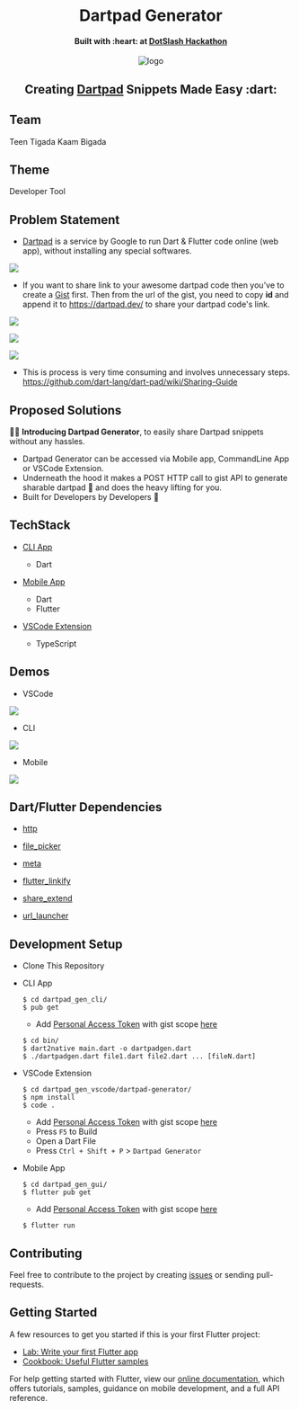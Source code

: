 <h1 align="center">Dartpad Generator</h1>

<h4 align="center">Built with :heart: at <a href="https://twitter.com/hackatdotslash">DotSlash Hackathon</a></h4>

<p align="center"><img src="https://raw.githubusercontent.com/piedcipher/dotslash3.0/master/readme-media/logo.png" alt="logo"></p>

<h2 align="center">Creating <a href="https://dartpad.dev">Dartpad</a> Snippets Made Easy :dart:</h2>

## Team
Teen Tigada Kaam Bigada

## Theme
Developer Tool

## Problem Statement
- [Dartpad](https://dartpad.dev) is a service by Google to run Dart & Flutter code online (web app), without installing any special softwares.

![](https://raw.githubusercontent.com/piedcipher/dotslash3.0/master/readme-media/1.png)

- If you want to share link to your awesome dartpad code then you've to create a [Gist](https://gist.github.com) first. Then from the url of the gist, you need to copy **id** and append it to https://dartpad.dev/<gist-id> to share your dartpad code's link.
    
![](https://raw.githubusercontent.com/piedcipher/dotslash3.0/master/readme-media/2.png)

![](https://raw.githubusercontent.com/piedcipher/dotslash3.0/master/readme-media/3.png)

![](https://raw.githubusercontent.com/piedcipher/dotslash3.0/master/readme-media/4.png)

- This is process is very time consuming and involves unnecessary steps. https://github.com/dart-lang/dart-pad/wiki/Sharing-Guide

## Proposed Solutions
🥁🥁
**Introducing Dartpad Generator**, to easily share Dartpad snippets without any hassles.

- Dartpad Generator can be accessed via Mobile app, CommandLine App or VSCode Extension.
- Underneath the hood it makes a POST HTTP call to gist API to generate sharable dartpad :link: and does the heavy lifting for you.
- Built for Developers by Developers :blue_heart:

## TechStack
- [CLI App](https://github.com/piedcipher/dotslash3.0/tree/master/dartpad_gen_cli)
    - Dart
    
- [Mobile App](https://github.com/piedcipher/dotslash3.0/tree/master/dartpad_gen_gui)
    - Dart
    - Flutter

- [VSCode Extension](https://github.com/piedcipher/dotslash3.0/tree/master/dartpad_gen_vscode)
    - TypeScript
    
## Demos
- VSCode

![](https://raw.githubusercontent.com/piedcipher/dotslash3.0/master/readme-media/vscode_demo.gif)

- CLI

![](https://raw.githubusercontent.com/piedcipher/dotslash3.0/master/readme-media/cli_demo.gif)

- Mobile

![](https://raw.githubusercontent.com/piedcipher/dotslash3.0/master/readme-media/mobile_demo.gif)
    
## Dart/Flutter Dependencies
- [http](https://pub.dev/packages/http)

- [file_picker](https://pub.dev/packages/file_picker)

- [meta](https://pub.dev/packages/meta)

- [flutter_linkify](https://pub.dev/packages/flutter_linkify)

- [share_extend](https://pub.dev/packages/share_extend)

- [url_launcher](https://pub.dev/packages/url_launcher)

## Development Setup
- Clone This Repository

- CLI App
    ```
    $ cd dartpad_gen_cli/
    $ pub get
    ```
    
    - Add [Personal Access Token](https://github.com/settings/tokens) with gist scope [here](https://github.com/piedcipher/dotslash3.0/blob/master/dartpad_gen_cli/lib/authtoken.dart)
    
    ```
    $ cd bin/
    $ dart2native main.dart -o dartpadgen.dart
    $ ./dartpadgen.dart file1.dart file2.dart ... [fileN.dart]
    ```

- VSCode Extension
    ```
    $ cd dartpad_gen_vscode/dartpad-generator/
    $ npm install
    $ code .
    ```
    
    - Add [Personal Access Token](https://github.com/settings/tokens) with gist scope [here](https://github.com/piedcipher/dotslash3.0/blob/master/dartpad_gen_vscode/dartpad-generator/src/authToken.ts)
    - Press `F5` to Build
    - Open a Dart File
    - Press `Ctrl + Shift + P` > `Dartpad Generator`
    
- Mobile App
    ```
    $ cd dartpad_gen_gui/
    $ flutter pub get
    ```
    
    - Add [Personal Access Token](https://github.com/settings/tokens) with gist scope [here](https://github.com/piedcipher/dotslash3.0/blob/master/dartpad_gen_gui/lib/utils/authtoken.dart)
    
    ```
    $ flutter run
    ```

## Contributing
Feel free to contribute to the project by creating [issues](https://github.com/piedcipher/dotslash3.0/issues) or sending pull-requests.

## Getting Started
A few resources to get you started if this is your first Flutter project:

- [Lab: Write your first Flutter app](https://flutter.dev/docs/get-started/codelab)
- [Cookbook: Useful Flutter samples](https://flutter.dev/docs/cookbook)

For help getting started with Flutter, view our
[online documentation](https://flutter.dev/docs), which offers tutorials,
samples, guidance on mobile development, and a full API reference.
